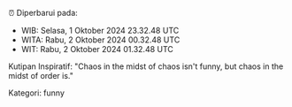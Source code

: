 ⏰ Diperbarui pada:
- WIB: Selasa, 1 Oktober 2024 23.32.48 UTC
- WITA: Rabu, 2 Oktober 2024 00.32.48 UTC
- WIT: Rabu, 2 Oktober 2024 01.32.48 UTC

Kutipan Inspiratif:
"Chaos in the midst of chaos isn't funny, but chaos in the midst of order is."


Kategori: funny

